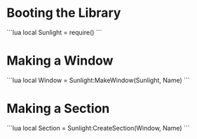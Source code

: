 # Booting the Library
\```lua
local Sunlight = require()
\```

# Making a Window
\```lua
local Window = Sunlight:MakeWindow(Sunlight, Name)
\```

# Making a Section
\```lua
local Section = Sunlight:CreateSection(Window, Name)
\```

